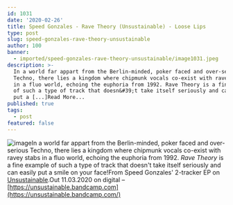 ```yaml
---
id: 1031
date: '2020-02-26'
title: Speed Gonzales - Rave Theory (Unsustainable) - Loose Lips
type: post
slug: speed-gonzales-rave-theory-unsustainable
author: 100
banner:
  - imported/speed-gonzales-rave-theory-unsustainable/image1031.jpeg
description: >-
  In a world far appart from the Berlin-minded, poker faced and over-serious
  Techno, there lies a kingdom where chipmunk vocals co-exist with ravey stabs
  in a fluo world, echoing the euphoria from 1992. Rave Theory is a fine example
  of such a type of track that doesn&#39;t take itself seriously and can easily
  put a [...]Read More...
published: true
tags:
  - post
featured: false
---
```

![image](../imported/speed-gonzales-rave-theory-unsustainable/image1031.jpeg)In a world far appart from the Berlin-minded, poker faced and over-serious Techno, there lies a kingdom where chipmunk vocals co-exist with ravey stabs in a fluo world, echoing the euphoria from 1992. _Rave Theory_ is a fine example of such a type of track that doesn't take itself seriously and can easily put a smile on your face!From Speed Gonzales' 2-tracker EP on [Unsustainable](https://unsustainable.bandcamp.com).Out 11.03.2020 on digital – [](https://unsustainable.bandcamp.com/)[https://unsustainable.bandcamp.com](https://unsustainable.bandcamp.com/)